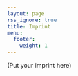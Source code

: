 ```yaml
---
layout: page
rss_ignore: true
title: Imprint
menu:
  footer:
    weight: 1
---
```


(Put your imprint here)
